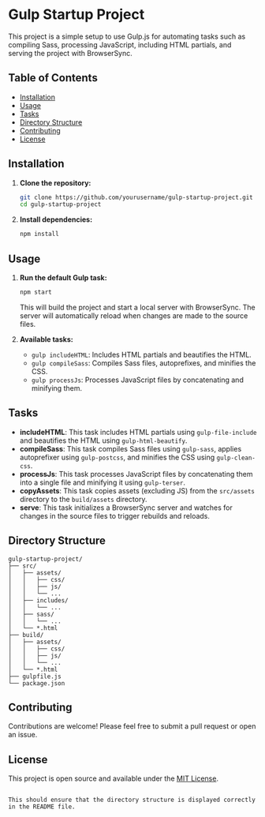 # Gulp Startup Project

This project is a simple setup to use Gulp.js for automating tasks such as compiling Sass, processing JavaScript, including HTML partials, and serving the project with BrowserSync.

## Table of Contents

- [Installation](#installation)
- [Usage](#usage)
- [Tasks](#tasks)
- [Directory Structure](#directory-structure)
- [Contributing](#contributing)
- [License](#license)

## Installation

1. **Clone the repository:**

    ```sh
    git clone https://github.com/yourusername/gulp-startup-project.git
    cd gulp-startup-project
    ```

2. **Install dependencies:**

    ```sh
    npm install
    ```

## Usage

1. **Run the default Gulp task:**

    ```sh
    npm start
    ```

    This will build the project and start a local server with BrowserSync. The server will automatically reload when changes are made to the source files.

2. **Available tasks:**

    - `gulp includeHTML`: Includes HTML partials and beautifies the HTML.
    - `gulp compileSass`: Compiles Sass files, autoprefixes, and minifies the CSS.
    - `gulp processJs`: Processes JavaScript files by concatenating and minifying them.

## Tasks

- **includeHTML**: This task includes HTML partials using `gulp-file-include` and beautifies the HTML using `gulp-html-beautify`.
- **compileSass**: This task compiles Sass files using `gulp-sass`, applies autoprefixer using `gulp-postcss`, and minifies the CSS using `gulp-clean-css`.
- **processJs**: This task processes JavaScript files by concatenating them into a single file and minifying it using `gulp-terser`.
- **copyAssets**: This task copies assets (excluding JS) from the `src/assets` directory to the `build/assets` directory.
- **serve**: This task initializes a BrowserSync server and watches for changes in the source files to trigger rebuilds and reloads.

## Directory Structure


```
gulp-startup-project/
├── src/
│   ├── assets/
│   │   ├── css/
│   │   ├── js/
│   │   └── ...
│   ├── includes/
│   │   └── ...
│   ├── sass/
│   │   └── ...
│   └── *.html
├── build/
│   ├── assets/
│   │   ├── css/
│   │   ├── js/
│   │   └── ...
│   └── *.html
├── gulpfile.js
└── package.json
```

## Contributing

Contributions are welcome! Please feel free to submit a pull request or open an issue.

## License

This project is open source and available under the [MIT License](LICENSE).
```

This should ensure that the directory structure is displayed correctly in the README file.